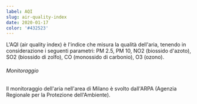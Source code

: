 ```yaml
---
label: AQI
slug: air-quality-index
date: 2020-01-17
color: '#432523'
---
```


L'AQI (air quality index) è l'indice che misura la qualità dell'aria, tenendo in considerazione i seguenti parametri: PM 2.5, PM 10, NO2 (biossido d'azoto), SO2 (biossido di zolfo), CO (monossido di carbonio), O3 (ozono).

###### Monitoraggio

Il monitoraggio dell'aria nell'area di Milano è svolto dall'ARPA (Agenzia Regionale per la Protezione dell'Ambiente).
